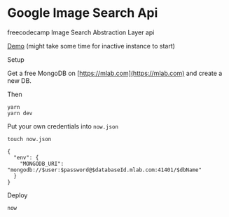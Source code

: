 # Google Image Search Api
freecodecamp Image Search Abstraction Layer api

[Demo](https://image-search-qbumbvrxmb.now.sh/)
(might take some time for inactive instance to start)

Setup

Get a free MongoDB on [https://mlab.com](https://mlab.com) and create a new DB.

Then

```
yarn
yarn dev
```

Put your own credentials into `now.json`

```
touch now.json
```

```
{
  "env": {
    "MONGODB_URI": "mongodb://$user:$password@$databaseId.mlab.com:41401/$dbName"
  }
}
```


Deploy

```
now
```
